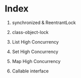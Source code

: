# Index
1. synchronized & ReentrantLock
   
2. class-object-lock
   
3. List High Concurrency
   
4. Set High Concurrency
   
5. Map High Concurrency
   
6. Callable interface